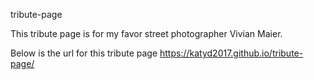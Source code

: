 
tribute-page

This tribute page is for my favor street photographer Vivian Maier. 

Below is the url for this tribute page
https://katyd2017.github.io/tribute-page/
